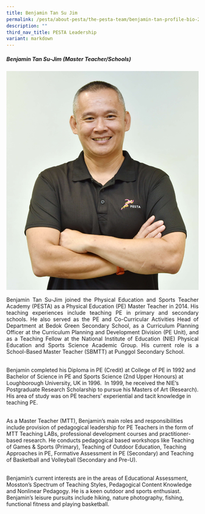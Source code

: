 ```yaml
---
title: Benjamin Tan Su Jim
permalink: /pesta/about-pesta/the-pesta-team/benjamin-tan-profile-bio-2019/
description: ""
third_nav_title: PESTA Leadership
variant: markdown
---
```

##### Benjamin Tan Su-Jim (Master Teacher/Schools)

![](/images/Staff%20Photos/benjamin.JPG)

<p style="text-align:justify">
Benjamin Tan Su-Jim joined the Physical Education and Sports Teacher Academy (PESTA) as a Physical Education (PE) Master Teacher in 2014. His teaching experiences include teaching PE in primary and secondary schools. He also served as the PE and Co-Curricular Activities Head of Department at Bedok Green Secondary School, as a Curriculum Planning Officer at the Curriculum Planning and Development Division (PE Unit), and as a Teaching Fellow at the National Institute of Education (NIE) Physical Education and Sports Science Academic Group. His current role is a School-Based Master Teacher (SBMTT) at Punggol Secondary School.<br><br>

Benjamin completed his Diploma in PE (Credit) at College of PE in 1992 and Bachelor of Science in PE and Sports Science (2nd&nbsp;Upper Honours) at Loughborough University, UK in 1996. &nbsp;In 1999, he received the NIE’s Postgraduate Research Scholarship to pursue his Masters of Art (Research). His area of study was on PE teachers’ experiential and tacit knowledge in teaching PE.<br><br>  

As a Master Teacher (MTT), Benjamin’s main roles and responsibilities include provision of pedagogical leadership for PE Teachers in the form of MTT Teaching LABs, professional development courses and practitioner-based research. He conducts pedagogical based workshops like Teaching of Games &amp; Sports (Primary), Teaching of Outdoor Education, Teaching Approaches in PE, Formative Assessment in PE (Secondary) and Teaching of Basketball and Volleyball (Secondary and Pre-U).  <br><br>

Benjamin’s current interests are in the areas of Educational Assessment, Mosston’s Spectrum of Teaching Styles, Pedagogical Content Knowledge and Nonlinear Pedagogy. He is a keen outdoor and sports enthusiast. Benjamin’s leisure pursuits include hiking, nature photography, fishing, functional fitness and playing basketball.</p>